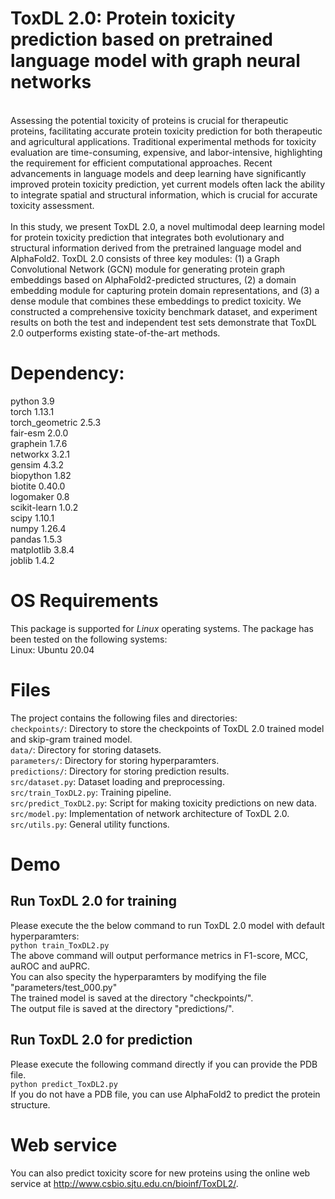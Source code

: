 # ToxDL 2.0: Protein toxicity prediction based on pretrained language model with graph neural networks
<br>
Assessing the potential toxicity of proteins is crucial for therapeutic proteins, facilitating accurate protein toxicity prediction for both therapeutic and agricultural applications. Traditional experimental methods for toxicity evaluation are time-consuming, expensive, and labor-intensive, highlighting the requirement for efficient computational approaches. Recent advancements in language models and deep learning have significantly improved protein toxicity prediction, yet current models often lack the ability to integrate spatial and structural information, which is crucial for accurate toxicity assessment.
<br>
<br>
In this study, we present ToxDL 2.0, a novel multimodal deep learning model for protein toxicity prediction that integrates both evolutionary and structural information derived from the pretrained language model and AlphaFold2. ToxDL 2.0 consists of three key modules: (1) a Graph Convolutional Network (GCN) module for generating protein graph embeddings based on AlphaFold2-predicted structures, (2) a domain embedding module for capturing protein domain representations, and (3) a dense module that combines these embeddings to predict toxicity. We constructed a comprehensive toxicity benchmark dataset, and experiment results on both the test and independent test sets demonstrate that ToxDL 2.0 outperforms existing state-of-the-art methods. 

# Dependency:
python              	3.9 <br>
torch					1.13.1 <br>
torch_geometric			2.5.3 <br>
fair-esm				2.0.0 <br>
graphein				1.7.6 <br>
networkx				3.2.1 <br>
gensim              	4.3.2 <br>
biopython				1.82 <br>
biotite					0.40.0 <br>
logomaker           	0.8 <br>
scikit-learn         	1.0.2 <br>
scipy               	1.10.1 <br>
numpy               	1.26.4 <br>
pandas              	1.5.3 <br>
matplotlib          	3.8.4 <br>
joblib              	1.4.2 <br>

# OS Requirements
This package is supported for *Linux* operating systems. The package has been tested on the following systems:
<br>
Linux: Ubuntu 20.04 

# Files
The project contains the following files and directories:
<br>
```checkpoints/```: Directory to store the checkpoints of ToxDL 2.0 trained model and skip-gram trained model.
<br>
```data/```: Directory for storing datasets.
<br>
```parameters/```: Directory for storing hyperparamters.
<br>
```predictions/```: Directory for storing prediction results.
<br>
```src/dataset.py```: Dataset loading and preprocessing.
<br>
```src/train_ToxDL2.py```: Training pipeline.
<br>
```src/predict_ToxDL2.py```: Script for making toxicity predictions on new data.
<br>
```src/model.py```: Implementation of network architecture of ToxDL 2.0.
<br>
```src/utils.py```: General utility functions.
<br> 

# Demo
## Run ToxDL 2.0 for training
Please execute the the below command to run ToxDL 2.0 model with default hyperparamters:
<br>
```python train_ToxDL2.py```
<br>
The above command will output performance metrics in F1-score, MCC, auROC and auPRC.
<br>
You can also specity the hyperparamters by modifying the file "parameters/test_000.py"
<br>
The trained model is saved at the directory "checkpoints/".
<br>
The output file is saved at the directory "predictions/".
<br>
## Run ToxDL 2.0 for prediction
Please execute the following command directly if you can provide the PDB file.
<br>
```python predict_ToxDL2.py```
<br>
If you do not have a PDB file, you can use AlphaFold2 to predict the protein structure.

# Web service
You can also predict toxicity score for new proteins using the online web service at http://www.csbio.sjtu.edu.cn/bioinf/ToxDL2/. 